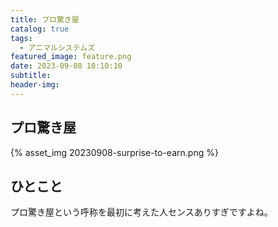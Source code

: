 ```yaml
---
title: プロ驚き屋
catalog: true
tags:
  - アニマルシステムズ
featured_image: feature.png
date: 2023-09-08 10:10:10
subtitle:
header-img:
---
```



## プロ驚き屋

{% asset_img 20230908-surprise-to-earn.png %}


## ひとこと
プロ驚き屋という呼称を最初に考えた人センスありすぎですよね。
